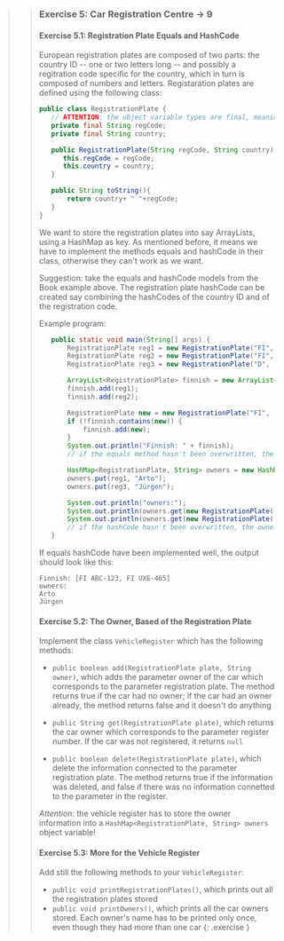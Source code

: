 >> ### Exercise 5: Car Registration Centre -> 9
>> #### Exercise 5.1: Registration Plate Equals and HashCode
>>
>>European registration plates are composed of two parts: the country ID -- one or two letters long -- and possibly a regitration code specific for the country, which in turn is composed of numbers and letters. Registaration plates are defined using the following class:
>> ```java
>>public class RegistrationPlate {
>>    // ATTENTION: the object variable types are final, meaning that their value cannot be changed!
>>    private final String regCode;
>>    private final String country;
>>
>>    public RegistrationPlate(String regCode, String country) {
>>       this.regCode = regCode;
>>       this.country = country;
>>    }
>>
>>    public String toString(){
>>        return country+ " "+regCode;
>>    }
>>}
>>```
>>We want to store the registration plates into say ArrayLists, using a HashMap as key. As mentioned before, it means we have to implement the methods equals and hashCode in their class, otherwise they can't work as we want.
>>
>>Suggestion: take the equals and hashCode models from the Book example above. The registration plate hashCode can be created say combining the hashCodes of the country ID and of the registration code.
>>
>>Example program:
>> ```java
>>    public static void main(String[] args) {
>>        RegistrationPlate reg1 = new RegistrationPlate("FI", "ABC-123");
>>        RegistrationPlate reg2 = new RegistrationPlate("FI", "UXE-465");
>>        RegistrationPlate reg3 = new RegistrationPlate("D", "B WQ-431");
>>
>>        ArrayList<RegistrationPlate> finnish = new ArrayList<RegistrationPlate>();
>>        finnish.add(reg1);
>>        finnish.add(reg2);
>>
>>        RegistrationPlate new = new RegistrationPlate("FI", "ABC-123");
>>        if (!finnish.contains(new)) {
>>            finnish.add(new);
>>        }
>>        System.out.println("Finnish: " + finnish);
>>        // if the equals method hasn't been overwritten, the same registration plate is repeated in the list
>>
>>        HashMap<RegistrationPlate, String> owners = new HashMap<RegistrationPlate, String>();
>>        owners.put(reg1, "Arto");
>>        owners.put(reg3, "Jürgen");
>>
>>        System.out.println("owners:");
>>        System.out.println(owners.get(new RegistrationPlate("FI", "ABC-123")));
>>        System.out.println(owners.get(new RegistrationPlate("D", "B WQ-431")));
>>        // if the hashCode hasn't been overwritten, the owners are not found
>>    }
>>```
>> If equals hashCode have been implemented well, the output should look like this: 
>>```output
>>Finnish: [FI ABC-123, FI UXE-465]
>>owners:
>>Arto
>>Jürgen
>>```
>> #### Exercise 5.2: The Owner, Based of the Registration Plate
>>
>> Implement the class `VehicleRegister` which has the following methods:
>>* `public boolean add(RegistrationPlate plate, String owner)`, which adds the parameter owner of the car which corresponds to the parameter registration plate. The method returns true if the car had no owner; if the car had an owner already, the method returns false and it doesn't do anything
>>
>>* `public String get(RegistrationPlate plate)`, which returns the car owner which corresponds to the parameter register number. If the car was not registered, it returns `null`
>>* `public boolean delete(RegistrationPlate plate)`, which delete the information connected to the parameter registration plate. The method returns true if the information was deleted, and false if there was no information connetted to the parameter in the register.
>>
>> *Attention*: the vehicle register has to store the owner information into a `HashMap<RegistrationPlate, String> owners` object variable!
>>
>> #### Exercise 5.3: More for the Vehicle Register
>> Add still the following methods to your `VehicleRegister`:
>>* `public void printRegistrationPlates()`, which prints out all the registration plates stored
>>* `public void printOwners()`, which prints all the car owners stored. Each owner's name has to be printed only once, even though they had more than one car
>{: .exercise }